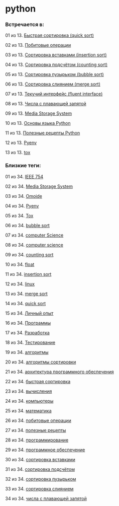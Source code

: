 # python

### Встречается в:

01 из 13. [Быстрая сортировка (quick sort)](../Computer%20science/Быстрая%20сортировка.md)

02 из 13. [Побитовые операции](../Computer%20science/Побитовые%20операции.md)

03 из 13. [Сортировка вставками (insertion sort)](../Computer%20science/Сортировка%20вставками.md)

04 из 13. [Сортировка подсчётом (counting sort)](../Computer%20science/Сортировка%20подсчётом.md)

05 из 13. [Сортировка пузырьком (bubble sort)](../Computer%20science/Сортировка%20пузырьком.md)

06 из 13. [Сортировка слиянием (merge sort)](../Computer%20science/Сортировка%20слиянием.md)

07 из 13. [Текучий интерфейс (fluent interface)](../Computer%20science/Текучий%20интерфейс.md)

08 из 13. [Числа с плавающей запятой](../Computer%20science/Числа%20с%20плавающей%20запятой.md)

09 из 13. [Media Storage System](../Компьютеры%20и%20софт/Личный%20опыт/Omoide/Media%20Storage%20System.md)

10 из 13. [Основы языка Python](../Компьютеры%20и%20софт/Программирование/Основы%20языка%20Python.md)

11 из 13. [Полезные рецепты Python](../Компьютеры%20и%20софт/Программирование/Полезные%20рецепты%20Python.md)

12 из 13. [Pyenv](../Компьютеры%20и%20софт/Программные%20компоненты/pyenv.md)

13 из 13. [tox](../Компьютеры%20и%20софт/Программные%20компоненты/tox.md)


### Близкие теги:

01 из 34. [IEEE 754](../__tags/ieee_754.md)

02 из 34. [Media Storage System](../__tags/media_storage_system.md)

03 из 34. [Omoide](../__tags/omoide.md)

04 из 34. [Pyenv](../__tags/pyenv.md)

05 из 34. [Tox](../__tags/tox.md)

06 из 34. [bubble sort](../__tags/bubble_sort.md)

07 из 34. [computer Science](../__tags/computer_science.md)

08 из 34. [computer science](../__tags/computer_science.md)

09 из 34. [counting sort](../__tags/counting_sort.md)

10 из 34. [float](../__tags/float.md)

11 из 34. [insertion sort](../__tags/insertion_sort.md)

12 из 34. [linux](../__tags/linux.md)

13 из 34. [merge sort](../__tags/merge_sort.md)

14 из 34. [quick sort](../__tags/quick_sort.md)

15 из 34. [Личный опыт](../__tags/lichnyy_opyt.md)

16 из 34. [Программы](../__tags/programmy.md)

17 из 34. [Разработка](../__tags/razrabotka.md)

18 из 34. [Тестирование](../__tags/testirovanie.md)

19 из 34. [алгоритмы](../__tags/algoritmy.md)

20 из 34. [алгоритмы сортировки](../__tags/algoritmy_sortirovki.md)

21 из 34. [архитектура программного обеспечения](../__tags/arhitektura_programmnogo_obespecheniya.md)

22 из 34. [быстрая сортировка](../__tags/bystraya_sortirovka.md)

23 из 34. [вычисления](../__tags/vychisleniya.md)

24 из 34. [компьютеры](../__tags/kompytery.md)

25 из 34. [математика](../__tags/matematika.md)

26 из 34. [побитовые операции](../__tags/pobitovye_operatsii.md)

27 из 34. [полезные рецепты](../__tags/poleznye_retsepty.md)

28 из 34. [программирование](../__tags/programmirovanie.md)

29 из 34. [программное обеспечение](../__tags/programmnoe_obespechenie.md)

30 из 34. [сортировка вставками](../__tags/sortirovka_vstavkami.md)

31 из 34. [сортировка подсчётом](../__tags/sortirovka_podschetom.md)

32 из 34. [сортировка пузырьком](../__tags/sortirovka_puzyrkom.md)

33 из 34. [сортировка слиянием](../__tags/sortirovka_sliyaniem.md)

34 из 34. [числа с плавающей запятой](../__tags/chisla_s_plavayschey_zapyatoy.md)

